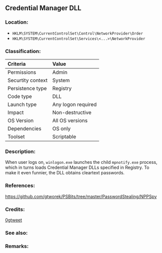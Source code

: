 ## Credential Manager DLL <!-- general "title" of the persistence. Good to be unique. -->
<!-- separate sections by two empty lines -->
<!-- do not remove empty sections  -->


### Location: <!-- where to find it -->
- `HKLM\SYSTEM\CurrentControlSet\Control\NetworkProvider\Order`
- `HKLM\SYSTEM\CurrentControlSet\Services\<...>\NetworkProvider`


### Classification: <!-- see "how it works" document. Empty lime must go next. -->

|Criteria|Value|
|:---|:---|
|Permissions|Admin|
|Securtity context| System |
|Persistence type| Registry |
|Code type|DLL|
|Launch type|Any logon required|
|Impact|Non-destructive|
|OS Version|All OS versions|
|Dependencies|OS only|
|Toolset|Scriptable|


### Description:<!-- add two EOLs or two spaces at the end of line to create a line break -->
When user logs on, `winlogon.exe` launches the child `mpnotify.exe` process, which in turns loads Credential Manager DLLs specified in Registry. 
To make it even funnier, the DLL obtains cleartext passwords.


### References: <!-- use <...> or [abc](https://...) syntax. Prepend with "- " when more than one -->
<https://github.com/gtworek/PSBits/tree/master/PasswordStealing/NPPSpy>


### Credits: <!-- use [abc](https://...) syntax. Prepend with "- " when more than one. -->
[0gtweet](https://twitter.com/0gtweet)


### See also: <!-- if refering to the same repo, use [Name](file.md) syntax. -->
<!-- prepend with "- " if more than one -->


### Remarks: <!-- see the usage in the "classification" section. Use only 1:1 references i.e. not refering to the same footnote from two different places -->

